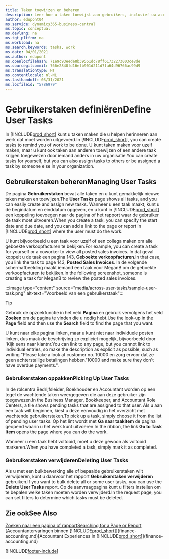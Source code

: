 ```yaml
---
title: Taken toewijzen en beheren
description: Leer hoe u taken toewijst aan gebruikers, inclusief uw accountant, in Business Central, en hoe u taken ophaalt en voltooit.
author: edupont04
ms.service: dynamics365-business-central
ms.topic: conceptual
ms.devlang: na
ms.tgt_pltfrm: na
ms.workload: na
ms.search.keywords: tasks, work
ms.date: 04/01/2021
ms.author: edupont
ms.openlocfilehash: 71e9c93eede8b39561dc78ff61732273003ce8de
ms.sourcegitcommit: 766e2840fd16efb901d211d7fa64d96766ac99d9
ms.translationtype: HT
ms.contentlocale: nl-NL
ms.lasthandoff: 03/31/2021
ms.locfileid: "5786979"
---
```

# <a name="define-user-tasks"></a><span data-ttu-id="d922b-103">Gebruikerstaken definiëren</span><span class="sxs-lookup"><span data-stu-id="d922b-103">Define User Tasks</span></span>

<span data-ttu-id="d922b-104">In [!INCLUDE[prod_short](includes/prod_short.md)] kunt u taken maken die u helpen herinneren aan werk dat moet worden uitgevoerd.</span><span class="sxs-lookup"><span data-stu-id="d922b-104">In [!INCLUDE[prod_short](includes/prod_short.md)], you can create tasks to remind you of work to be done.</span></span> <span data-ttu-id="d922b-105">U kunt taken maken voor uzelf maken, maar u kunt ook taken aan anderen toewijzen of een andere taak krijgen toegewezen door iemand anders in uw organisatie.</span><span class="sxs-lookup"><span data-stu-id="d922b-105">You can create tasks for yourself, but you can also assign tasks to others or be assigned a task by someone else in your organization.</span></span>  

## <a name="managing-user-tasks"></a><span data-ttu-id="d922b-106">Gebruikerstaken beheren</span><span class="sxs-lookup"><span data-stu-id="d922b-106">Managing User Tasks</span></span>

<span data-ttu-id="d922b-107">De pagina **Gebruikerstaken** bevat alle taken en u kunt gemakkelijk nieuwe taken maken en toewijzen.</span><span class="sxs-lookup"><span data-stu-id="d922b-107">The **User Tasks** page shows all tasks, and you can easily create and assign new tasks.</span></span> <span data-ttu-id="d922b-108">Wanneer u een taak maakt, kunt u de begindatum en einddatum opgeven, en u kunt in [!INCLUDE[prod_short](includes/prod_short.md)] een koppeling toevoegen naar de pagina of het rapport waar de gebruiker de taak moet uitvoeren.</span><span class="sxs-lookup"><span data-stu-id="d922b-108">When you create a task, you can specify the start date and due date, and you can add a link to the page or report in [!INCLUDE[prod_short](includes/prod_short.md)] where the user must do the work.</span></span>  

<span data-ttu-id="d922b-109">U kunt bijvoorbeeld u een taak voor uzelf of een collega maken om alle geboekte verkoopfacturen te bekijken.</span><span class="sxs-lookup"><span data-stu-id="d922b-109">For example, you can create a task for yourself or a coworker to view all posted sales invoices.</span></span> <span data-ttu-id="d922b-110">In dat geval koppelt u de taak een pagina 143, **Geboekte verkoopfacturen**.</span><span class="sxs-lookup"><span data-stu-id="d922b-110">In that case, you link the task to page 143, **Posted Sales Invoices**.</span></span> <span data-ttu-id="d922b-111">In de volgende schermafbeelding maakt iemand een taak voor MeganB om de geboekte verkoopfacturen te bekijken.</span><span class="sxs-lookup"><span data-stu-id="d922b-111">In the following screenshot, someone is creating a task for MeganB to review the posted sales invoices.</span></span>  

:::image type="content" source="media/across-user-tasks/sample-user-task.png" alt-text="Voorbeeld van een gebruikerstaak":::

> [!TIP]  
> <span data-ttu-id="d922b-113">Gebruik de opzoekfunctie in het veld **Pagina** en gebruik vervolgens het veld **Zoeken** om de pagina te vinden die u nodig hebt.</span><span class="sxs-lookup"><span data-stu-id="d922b-113">Use the look-up in the **Page** field and then use the **Search** field to find the page that you want.</span></span>  
>
> <span data-ttu-id="d922b-114">U kunt naar elke pagina linken, maar u kunt niet naar individuele posten linken, dus maak de beschrijving zo expliciet mogelijk, bijvoorbeeld door 'Kijk eens naar klantnr.</span><span class="sxs-lookup"><span data-stu-id="d922b-114">You can link to any page, but you cannot link to individual entries, so make the description as explicit as possible, such as writing "Please take a look at customer no.</span></span> <span data-ttu-id="d922b-115">10000 en zorg ervoor dat ze geen achterstallige betalingen hebben.'</span><span class="sxs-lookup"><span data-stu-id="d922b-115">10000 and make sure they don't have overdue payments.".</span></span>

### <a name="picking-up-user-tasks"></a><span data-ttu-id="d922b-116">Gebruikerstaken oppakken</span><span class="sxs-lookup"><span data-stu-id="d922b-116">Picking Up User Tasks</span></span>

<span data-ttu-id="d922b-117">In de rolcentra Bedrijfsleider, Boekhouder en Accountant worden op een tegel de wachtende taken weergegeven die aan deze gebruiker zijn toegewezen.</span><span class="sxs-lookup"><span data-stu-id="d922b-117">In the Business Manager, Bookkeeper, and Accountant Role Centers, a tile shows pending tasks that are assigned to that user.</span></span> <span data-ttu-id="d922b-118">Als u aan een taak wilt beginnen, kiest u deze eenvoudig in het overzicht met wachtende gebruikerstaken.</span><span class="sxs-lookup"><span data-stu-id="d922b-118">To pick up a task, simply choose it from the list of pending user tasks.</span></span> <span data-ttu-id="d922b-119">Op het lint wordt met **Ga naar taakitem** de pagina geopend waarin u het werk kunt uitvoeren.</span><span class="sxs-lookup"><span data-stu-id="d922b-119">In the ribbon, the link **Go to Task Item** opens the page where you can do the work.</span></span>  

<span data-ttu-id="d922b-120">Wanneer u een taak hebt voltooid, moet u deze gewoon als voltooid markeren.</span><span class="sxs-lookup"><span data-stu-id="d922b-120">When you have completed a task, simply mark it as completed.</span></span>  

### <a name="deleting-user-tasks"></a><span data-ttu-id="d922b-121">Gebruikerstaken verwijderen</span><span class="sxs-lookup"><span data-stu-id="d922b-121">Deleting User Tasks</span></span>

<span data-ttu-id="d922b-122">Als u met een bulkbewerking alle of bepaalde gebruikerstaken wilt verwijderen, kunt u daarvoor het rapport **Gebruikerstaken verwijderen** gebruiken.</span><span class="sxs-lookup"><span data-stu-id="d922b-122">If you want to bulk delete all or some user tasks, you can use the **Delete User Tasks** report.</span></span> <span data-ttu-id="d922b-123">Op de aanvraagpagina kunt u filters instellen om te bepalen welke taken moeten worden verwijderd.</span><span class="sxs-lookup"><span data-stu-id="d922b-123">In the request page, you can set filters to determine which tasks must be deleted.</span></span>  

## <a name="see-also"></a><span data-ttu-id="d922b-124">Zie ook</span><span class="sxs-lookup"><span data-stu-id="d922b-124">See Also</span></span>

[<span data-ttu-id="d922b-125">Zoeken naar een pagina of rapport</span><span class="sxs-lookup"><span data-stu-id="d922b-125">Searching for a Page or Report</span></span>](ui-search.md)  
<span data-ttu-id="d922b-126">[Accountantervaringen binnen [!INCLUDE[prod_short](includes/prod_short.md)]](finance-accounting.md)</span><span class="sxs-lookup"><span data-stu-id="d922b-126">[Accountant Experiences in [!INCLUDE[prod_short](includes/prod_short.md)]](finance-accounting.md)</span></span>  


[!INCLUDE[footer-include](includes/footer-banner.md)]